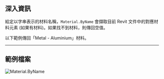 ## 深入資訊
給定以字串表示的材料名稱，`Material.ByName` 會擷取目前 Revit 文件中的對應材料元素 (如果有材料)。如果找不到材料，則傳回空值。

以下範例傳回「Metal - Aluminium」材料。
___
## 範例檔案

![Material.ByName](./Revit.Elements.Material.ByName_img.jpg)
